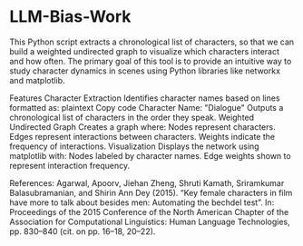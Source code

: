 # LLM-Bias-Work
This Python script extracts a chronological list of characters, so that we can build a weighted undirected graph to visualize which characters interact and how often. The primary goal of this tool is to provide an intuitive way to study character dynamics in scenes using Python libraries like networkx and matplotlib.

Features
Character Extraction
Identifies character names based on lines formatted as:
plaintext
Copy code
Character Name: "Dialogue"
Outputs a chronological list of characters in the order they speak.
Weighted Undirected Graph
Creates a graph where:
Nodes represent characters.
Edges represent interactions between characters.
Weights indicate the frequency of interactions.
Visualization
Displays the network using matplotlib with:
Nodes labeled by character names.
Edge weights shown to represent interaction frequency.


References: 
Agarwal, Apoorv, Jiehan Zheng, Shruti Kamath, Sriramkumar Balasubramanian, and Shirin Ann Dey (2015). “Key female characters in film have more to talk about besides men: Automating the bechdel test”. In: Proceedings of the 2015 Conference of the North American Chapter of the Association for Computational Linguistics: Human Language Technologies, pp. 830–840 (cit. on pp. 16–18, 20–22).
